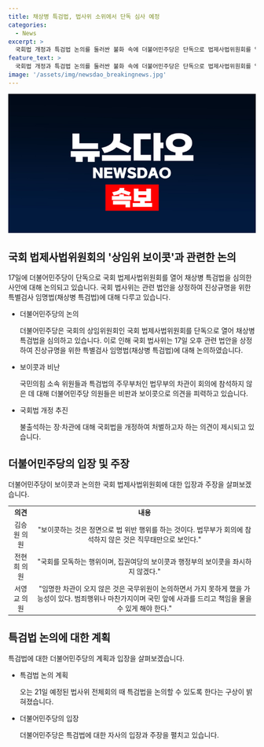 ```yaml
---
title: 채상병 특검법, 법사위 소위에서 단독 심사 예정
categories:
  - News
excerpt: >
  국회법 개정과 특검법 논의를 둘러싼 불화 속에 더불어민주당은 단독으로 법제사법위원회를 열어 채상병 특검법을 심사했다. 국민의힘 의원들의 보이콧으로 인해 국회 법사위 전체회의가 불참한 가운데, 국무부 차관과 국회법에 따른 처벌까지 언급되며 논의되었다. 국민의힘과 국무부의 불출석을 비판하며 논의를 계속할 것임을 밝혀, 특검법 논의가 예정된 21일 법사위 전체회의에서 다시 다루기로 했다.
feature_text: >
  국회법 개정과 특검법 논의를 둘러싼 불화 속에 더불어민주당은 단독으로 법제사법위원회를 열어 채상병 특검법을 심사했다. 국민의힘 의원들의 보이콧으로 인해 국회 법사위 전체회의가 불참한 가운데, 국무부 차관과 국회법에 따른 처벌까지 언급되며 논의되었다. 국민의힘과 국무부의 불출석을 비판하며 논의를 계속할 것임을 밝혀, 특검법 논의가 예정된 21일 법사위 전체회의에서 다시 다루기로 했다.
image: '/assets/img/newsdao_breakingnews.jpg'
---
```


<p><img src="/assets/img/newsdao_breakingnews.jpg" alt="koreaapp 속보" /></p>

<h2 data-ke-size="size26">국회 법제사법위원회의 '상임위 보이콧'과 관련한 논의</h2>

<p data-ke-size="size16">17일에 더불어민주당이 단독으로 국회 법제사법위원회를 열어 채상병 특검법을 심의한 사안에 대해 논의되고 있습니다. 국회 법사위는 관련 법안을 상정하여 진상규명을 위한 특별검사 임명법(채상병 특검법)에 대해 다루고 있습니다.</p>

<ul>
    <li>더불어민주당의 논의</li>
    <p data-ke-size="size16">더불어민주당은 국회의 상임위원회인 국회 법제사법위원회를 단독으로 열어 채상병 특검법을 심의하고 있습니다. 이로 인해 국회 법사위는 17일 오후 관련 법안을 상정하여 진상규명을 위한 특별검사 임명법(채상병 특검법)에 대해 논의하였습니다.</p>
    <li>보이콧과 비난</li>
    <p data-ke-size="size16">국민의힘 소속 위원들과 특검법의 주무부처인 법무부의 차관이 회의에 참석하지 않은 데 대해 더불어민주당 의원들은 비판과 보이콧으로 의견을 피력하고 있습니다.</p>
    <li>국회법 개정 추진</li>
    <p data-ke-size="size16">불출석하는 장·차관에 대해 국회법을 개정하여 처벌하고자 하는 의견이 제시되고 있습니다.</p>
</ul>

<h2 data-ke-size="size26">더불어민주당의 입장 및 주장</h2>

<p data-ke-size="size16">더불어민주당이 보이콧과 논의한 국회 법제사법위원회에 대한 입장과 주장을 살펴보겠습니다.</p>

<table>
    <tr>
        <td style="text-align: center; height: 17px;"><b>의견</b></td>
        <td style="text-align: center; height: 17px;"><b>내용</b></td>
    </tr>
    <tr>
        <td style="text-align: center; height: 17px;">김승원 의원</td>
        <td style="text-align: center; height: 17px;">"보이콧하는 것은 정면으로 법 위반 행위를 하는 것이다. 법무부가 회의에 참석하지 않은 것은 직무태만으로 보인다."</td>
    </tr>
    <tr>
        <td style="text-align: center; height: 17px;">전현희 의원</td>
        <td style="text-align: center; height: 17px;">"국회를 모독하는 행위이며, 집권여당의 보이콧과 행정부의 보이콧을 좌시하지 않겠다."</td>
    </tr>
    <tr>
        <td style="text-align: center; height: 17px;">서영교 의원</td>
        <td style="text-align: center; height: 17px;">"임명한 차관이 오지 않은 것은 국무위원이 논의하면서 가지 못하게 했을 가능성이 있다. 범죄행위나 마찬가지이며 국민 앞에 사과를 드리고 책임을 물을 수 있게 해야 한다."</td>
    </tr>
</table>

<h2 data-ke-size="size26">특검법 논의에 대한 계획</h2>

<p data-ke-size="size16">특검법에 대한 더불어민주당의 계획과 입장을 살펴보겠습니다.</p>

<ul>
    <li>특검법 논의 계획</li>
    <p data-ke-size="size16">오는 21일 예정된 법사위 전체회의 때 특검법을 논의할 수 있도록 한다는 구상이 밝혀졌습니다.</p>
    <li>더불어민주당의 입장</li>
    <p data-ke-size="size16">더불어민주당은 특검법에 대한 자사의 입장과 주장을 펼치고 있습니다.</p>
</ul>

